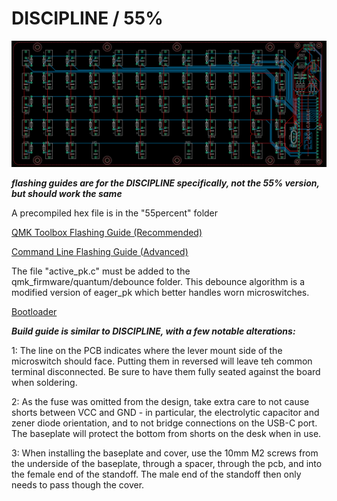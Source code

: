 # DISCIPLINE / 55%

![fiftyfivepercent](./images/PCB_Eagle.png)

***flashing guides are for the DISCIPLINE specifically, not the 55% version, but should work the same***

A precompiled hex file is in the "55percent" folder

[QMK Toolbox Flashing Guide (Recommended)](https://static1.squarespace.com/static/5c533d33348cd92b886e544d/t/5d90521b1d22d176452c44a5/1569739293092/DISCIPLINE+FLASHING+GUIDE.pdf)

[Command Line Flashing Guide (Advanced)](https://static1.squarespace.com/static/5c533d33348cd92b886e544d/t/5d7f3c43fef3e33f1b03bfe2/1568619588036/DISCIPLINE+FLASHING+GUIDE+-+COMMAND+LINE.pdf)

The file "active_pk.c" must be added to the qmk_firmware/quantum/debounce folder. This debounce algorithm is a modified version of eager_pk which better handles worn microswitches.

[Bootloader](./bootloader)


***Build guide is similar to DISCIPLINE, with a few notable alterations:***

1: The line on the PCB indicates where the lever mount side of the microswitch should face. Putting them in reversed will leave teh common terminal disconnected. Be sure to have them fully seated against the board when soldering.

2: As the fuse was omitted from the design, take extra care to not cause shorts between VCC and GND - in particular, the electrolytic capacitor and zener diode orientation, and to not bridge connections on the USB-C port. The baseplate will protect the bottom from shorts on the desk when in use.

3: When installing the baseplate and cover, use the 10mm M2 screws from the underside of the baseplate, through a spacer, through the pcb, and into the female end of the standoff. The male end of the standoff then only needs to pass though the cover.
